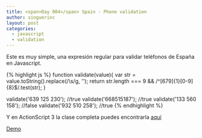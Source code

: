 ```yaml
---
title: <span>Day 004</span> Spain - Phone validation
author: singuerinc
layout: post
categories:
  - javascript
  - validation
---
```

Este es muy simple, una expresi&oacute;n regular para validar tel&eacute;fonos de Espa&ntilde;a en Javascript.

{% highlight js %}
function validate(value){
    var str = value.toString().replace(/\s/g, '');
    return str.length === 9 && /^[679]{1}[0-9]{8}$/.test(str);
}

validate('639 125 230'); //true
validate('668515187');   //true
validate('133 560 158'); //false
validate('932 510 258'); //true
{% endhighlight %}

Y en ActionScript 3 la clase completa puedes encontrarla <a href="https://github.com/singuerinc/singuerinc-blog/blob/master/src/net/singuerinc/labs/utils/validators/SpainPhoneValidator.as" target="_blank">aqu&iacute;</a>

<a href="/code/day-004/index.html" target="_blank">Demo</a>
